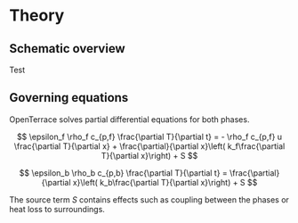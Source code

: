 # Theory

## Schematic overview
Test

## Governing equations
OpenTerrace solves partial differential equations for both phases.

$$
\epsilon_f \rho_f c_{p,f} \frac{\partial T}{\partial t} = - \rho_f c_{p,f} u \frac{\partial T}{\partial x} + \frac{\partial}{\partial x}\left( k_f\frac{\partial T}{\partial x}\right) + S
$$

$$
\epsilon_b \rho_b c_{p,b} \frac{\partial T}{\partial t} = \frac{\partial}{\partial x}\left( k_b\frac{\partial T}{\partial x}\right) + S
$$

The source term *S* contains effects such as coupling between the phases or heat loss to surroundings.